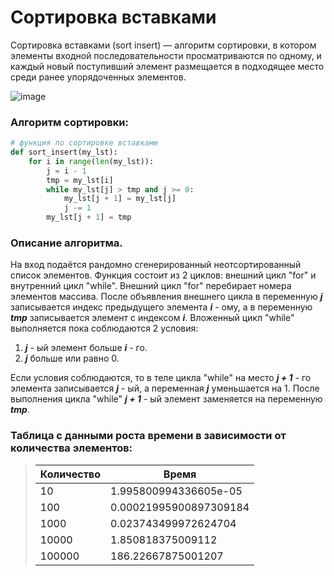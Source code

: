 # Сортировка вставками

Сортировка вставками (sort insert) — алгоритм сортировки, в котором элементы входной последовательности просматриваются по одному, и каждый новый поступивший элемент размещается в подходящее место среди ранее упорядоченных элементов.

![image](https://github.com/kriper2OO3/algo22/blob/main/274px-Insertion-sort-example-300px.gif)

### Алгоритм сортировки:

```py
# функция по сортировке вставками
def sort_insert(my_lst):
    for i in range(len(my_lst)):
        j = i - 1
        tmp = my_lst[i]
        while my_lst[j] > tmp and j >= 0:
            my_lst[j + 1] = my_lst[j]
            j -= 1   
        my_lst[j + 1] = tmp
```
### Описание алгоритма.

На вход подаётся рандомно сгенерированный неотсортированный список элементов. Функция состоит из 2 циклов: внешний цикл "for" и внутренний цикл "while". Внешний цикл "for" перебирает номера элементов массива.
После объявления внешнего цикла в переменную ***j*** записывается индекс предыдущего элемента ***i*** - ому, а в переменную ***tmp*** записывается элемент с индексом ***i***. Вложенный цикл "while" выполняется пока соблюдаются 2 условия:
1) ***j*** - ый элемент больше ***i*** - го.
2) ***j*** больше или равно 0.

Если условия соблюдаются, то в теле цикла "while" на место ***j + 1*** - го элемента записывается ***j*** - ый, а переменная ***j*** уменьшается на 1. 
После выполнения цикла "while" ***j + 1*** - ый элемент заменяется на переменную ***tmp***.

### Таблица с данными роста времени в зависимости от количества элементов:

> |Количество|Время|
> |-------------|----------|
> |10|1.995800994336605e-05|
> |100|0.00021995900897309184|
> |1000|0.023743499972624704|
> |10000|1.850818375009112|
> |100000|186.22667875001207|
